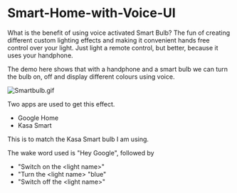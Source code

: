 # Smart-Home-with-Voice-UI
What is the benefit of using voice activated Smart Bulb?
The fun of creating different custom lighting effects and making it convenient hands free control over your light. Just light a remote control, but better, because it uses your handphone.

The demo here shows that with a handphone and a smart bulb we can turn the bulb on, off and display different colours using voice.

![Smartbulb.gif](smartbulb.gif)

Two apps are used to get this effect.
* Google Home
* Kasa Smart

This is to match the Kasa Smart bulb I am using.

The wake word used is "Hey Google", followed by 
* "Switch on the &lt;light name&gt;"
* "Turn the &lt;light name&gt; "blue"  
* "Switch off the &lt;light name&gt;"

